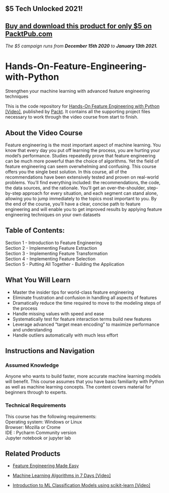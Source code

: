 ## $5 Tech Unlocked 2021!
[Buy and download this product for only $5 on PacktPub.com](https://www.packtpub.com/)
-----
*The $5 campaign         runs from __December 15th 2020__ to __January 13th 2021.__*

# Hands-On-Feature-Engineering-with-Python
Strengthen your machine learning with advanced feature engineering techniques

This is the code repository for [Hands-On Feature Engineering with Python [Video]](https://www.packtpub.com/big-data-and-business-intelligence/hands-feature-engineering-python-video), published by [Packt](https://www.packtpub.com/?utm_source=github). It contains all the supporting project files necessary to work through the video course from start to finish.
## About the Video Course
Feature engineering is the most important aspect of machine learning. You know that every day you put off learning the process, you are hurting your model’s performance. Studies repeatedly prove that feature engineering can be much more powerful than the choice of algorithms. Yet the field of feature engineering can seem overwhelming and confusing.
This course offers you the single best solution. In this course, all of the recommendations have been extensively tested and proven on real-world problems. You’ll find everything included: the recommendations, the code, the data sources, and the rationale. You’ll get an over-the-shoulder, step-by-step approach for every situation, and each segment can stand alone, allowing you to jump immediately to the topics most important to you.
By the end of the course, you’ll have a clear, concise path to feature engineering and will enable you to get improved results by applying feature engineering techniques on your own datasets

## Table of Contents:<br/>
Section 1 - Introduction to Feature Engineering<br/>
Section 2 - Implementing Feature Extraction<br/>
Section 3 - Implementing Feature Transformation<br/>
Section 4 - Implementing Feature Selection<br/>
Section 5 - Putting All Together - Building the Application<br/>



<H2>What You Will Learn</H2>
<DIV class=book-info-will-learn-text>
<UL>
<LI>Master the insider tips for world-class feature engineering
<LI>Eliminate frustration and confusion in handling all aspects of features
<LI>Dramatically reduce the time required to move to the modeling steps of the process
<LI>Handle missing values with speed and ease
<LI>Systematically test for feature interaction terms build new features
<LI>Leverage advanced “target mean encoding” to maximize performance and understanding
<LI>Handle outliers automatically with much less effort
</LI></UL></DIV>

## Instructions and Navigation
### Assumed Knowledge
Anyone who wants to build faster, more accurate machine learning models will benefit. This course assumes that you have basic familiarity with Python as well as machine learning concepts. The content covers material for beginners through to experts.	

### Technical Requirements
This course has the following requirements:<br/>
Operating system: Windows or Linux<br/>
Browser: Mozilla or Crome<br/>
IDE : Pycharm Community version<br/>
Jupyter notebook or jupyter lab<br/>



## Related Products
* [Feature Engineering Made Easy](https://prod.packtpub.com/in/big-data-and-business-intelligence/feature-engineering-made-easy)

* [Machine Learning Algorithms in 7 Days [Video]](https://prod.packtpub.com/in/big-data-and-business-intelligence/machine-learning-algorithms-7-days-video)

* [Introduction to ML Classification Models using scikit-learn [Video]](https://prod.packtpub.com/in/application-development/introduction-ml-classification-models-using-scikit-learn-video)
